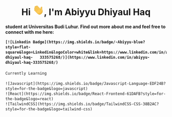 <div align="center">
  <h1>
    Hi <img width="35" src="https://github.com/1999AZZAR/1999AZZAR/blob/main/resources/img/waving.gif">, I'm Abiyyu Dhiyaul Haq
  </h1>
</div>

<div>
  <h4>
    student at Universitas Budi Luhur. Find out more about me and feel free to connect with me here:
    
    [![Linkedin Badge](https://img.shields.io/badge/-Abiyyu-blue?style=flat-square&logo=Linkedin&logoColor=white&link=https://www.linkedin.com/in/abiyyu-dhiyaul-haq-   333575268/)](https://www.linkedin.com/in/abiyyu-dhiyaul-haq-333575268/)
  </h4>
</div>


    Currently Learning

    ![Javascript](https://img.shields.io/badge/Javascript-Language-EDF24B?style=for-the-badge&logo=javascript)
    ![React](https://img.shields.io/badge/React-Frontend-61DAFB?style=for-the-badge&logo=react)
    ![TailwindCSS](https://img.shields.io/badge/TailwindCSS-CSS-38B2AC?style=for-the-badge&logo=tailwind-css)
